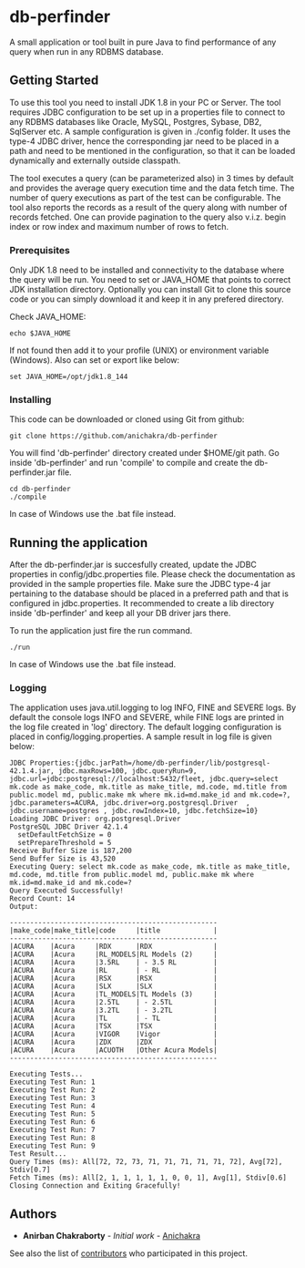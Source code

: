 # db-perfinder

A small application or tool built in pure Java to find performance of any query when run in any RDBMS database.

## Getting Started

To use this tool you need to install JDK 1.8 in your PC or Server. The tool requires JDBC configuration to be set up in a properties file to connect to any RDBMS databases like Oracle, MySQL, Postgres, Sybase, DB2, SqlServer etc. A sample configuration is given in ./config folder. It uses the type-4 JDBC driver, hence the corresponding jar need to be placed in a path and need to be mentioned in the configuration, so that it can be loaded dynamically and externally outside classpath. 

The tool executes a query (can be parameterized also) in 3 times by default and provides the average query execution time and the data fetch time. The number of query executions as part of the test can be configurable. The tool also reports the records as a result of the query along with number of records fetched. One can provide pagination to the query also v.i.z. begin index or row index and maximum number of rows to fetch.

### Prerequisites
Only JDK 1.8 need to be installed and connectivity to the database where the query will be run. You need to set or JAVA_HOME that points to correct JDK installation directory. Optionally you can install Git to clone this source code or you can simply download it and keep it in any prefered directory.

Check JAVA_HOME:

```
echo $JAVA_HOME
```
If not found then add it to your profile (UNIX) or environment variable (Windows). Also can set or export like below:

```
set JAVA_HOME=/opt/jdk1.8_144
```

### Installing

This code can be downloaded or cloned using Git from github:

```
git clone https://github.com/anichakra/db-perfinder
```

You will find 'db-perfinder' directory created under $HOME/git path. Go inside 'db-perfinder' and run 'compile' to compile and create the db-perfinder.jar file.

```
cd db-perfinder
./compile
```
In case of Windows use the .bat file instead.

## Running the application

After the db-perfinder.jar is succesfully created, update the JDBC properties in config/jdbc.properties file. Please check the documentation as provided in the sample properties file. Make sure the JDBC type-4 jar pertaining to the database should be placed in a preferred path and that is configured in jdbc.properties. It recommended to create a lib directory inside 'db-perfinder' and keep all your DB driver jars there.

To run the application just fire the run command.

```
./run
```
In case of Windows use the .bat file instead.

### Logging

The application uses java.util.logging to log INFO, FINE and SEVERE logs. By default the console logs INFO and SEVERE, while FINE logs are printed in the log file created in 'log' directory. The default logging configuration is placed in config/logging.properties. A sample result in log file is given below:

```
JDBC Properties:{jdbc.jarPath=/home/db-perfinder/lib/postgresql-42.1.4.jar, jdbc.maxRows=100, jdbc.queryRun=9, jdbc.url=jdbc:postgresql://localhost:5432/fleet, jdbc.query=select mk.code as make_code, mk.title as make_title, md.code, md.title from public.model md, public.make mk where mk.id=md.make_id and mk.code=?, jdbc.parameters=ACURA, jdbc.driver=org.postgresql.Driver  , jdbc.username=postgres , jdbc.rowIndex=10, jdbc.fetchSize=10}
Loading JDBC Driver: org.postgresql.Driver  
PostgreSQL JDBC Driver 42.1.4
  setDefaultFetchSize = 0
  setPrepareThreshold = 5
Receive Buffer Size is 187,200
Send Buffer Size is 43,520
Executing Query: select mk.code as make_code, mk.title as make_title, md.code, md.title from public.model md, public.make mk where mk.id=md.make_id and mk.code=?
Query Executed Successfully!
Record Count: 14
Output: 

---------------------------------------------------
|make_code|make_title|code     |title             |
---------------------------------------------------
|ACURA    |Acura     |RDX      |RDX               |
|ACURA    |Acura     |RL_MODELS|RL Models (2)     |
|ACURA    |Acura     |3.5RL    | - 3.5 RL         |
|ACURA    |Acura     |RL       | - RL             |
|ACURA    |Acura     |RSX      |RSX               |
|ACURA    |Acura     |SLX      |SLX               |
|ACURA    |Acura     |TL_MODELS|TL Models (3)     |
|ACURA    |Acura     |2.5TL    | - 2.5TL          |
|ACURA    |Acura     |3.2TL    | - 3.2TL          |
|ACURA    |Acura     |TL       | - TL             |
|ACURA    |Acura     |TSX      |TSX               |
|ACURA    |Acura     |VIGOR    |Vigor             |
|ACURA    |Acura     |ZDX      |ZDX               |
|ACURA    |Acura     |ACUOTH   |Other Acura Models|
---------------------------------------------------

Executing Tests...
Executing Test Run: 1
Executing Test Run: 2
Executing Test Run: 3
Executing Test Run: 4
Executing Test Run: 5
Executing Test Run: 6
Executing Test Run: 7
Executing Test Run: 8
Executing Test Run: 9
Test Result...
Query Times (ms): All[72, 72, 73, 71, 71, 71, 71, 71, 72], Avg[72], Stdiv[0.7]
Fetch Times (ms): All[2, 1, 1, 1, 1, 1, 0, 0, 1], Avg[1], Stdiv[0.6]
Closing Connection and Exiting Gracefully!

```

## Authors

* **Anirban Chakraborty** - *Initial work* - [Anichakra](https://github.com/anichakra)

See also the list of [contributors](https://github.com/anichakra/db-perfinder/contributors) who participated in this project.





